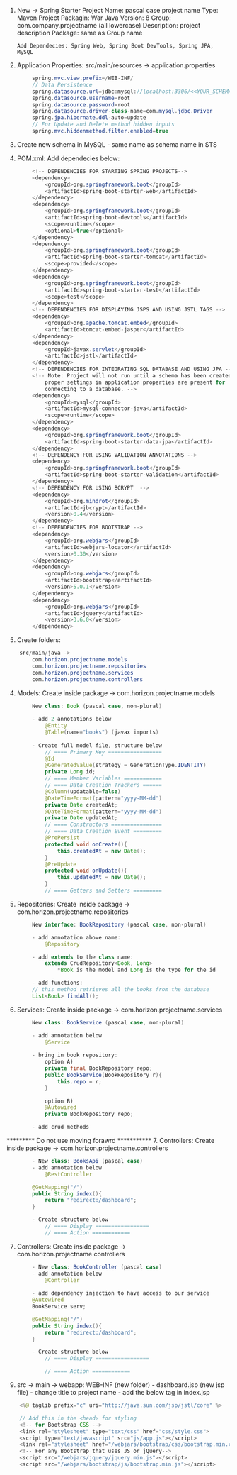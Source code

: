 1.	New -> Spring Starter Project
		Name: pascal case project name
		Type: Maven Project
		Packagin: War
		Java Version: 8
		Group: com.company.projectname (all lowercase)
		Description: project description
		Package: same as Group name

		Add Dependecies: Spring Web, Spring Boot DevTools, Spring JPA, MySQL

2. Application Properties:
    src/main/resources -> application.properties
```java
		spring.mvc.view.prefix=/WEB-INF/
		// Data Persistence
		spring.datasource.url=jdbc:mysql://localhost:3306/<<YOUR_SCHEMA_NAME>>
		spring.datasource.username=root
		spring.datasource.password=root
		spring.datasource.driver-class-name=com.mysql.jdbc.Driver
		spring.jpa.hibernate.ddl-auto=update
		// For Update and Delete method hidden inputs
		spring.mvc.hiddenmethod.filter.enabled=true
```

3. Create new schema in MySQL
		- same name as schema name in STS

4.	POM.xml:
		Add dependecies below:
```java
        <!-- DEPENDENCIES FOR STARTING SPRING PROJECTS-->
        <dependency>
            <groupId>org.springframework.boot</groupId>
            <artifactId>spring-boot-starter-web</artifactId>
        </dependency>
        <dependency>
            <groupId>org.springframework.boot</groupId>
            <artifactId>spring-boot-devtools</artifactId>
            <scope>runtime</scope>
            <optional>true</optional>
        </dependency>
        <dependency>
            <groupId>org.springframework.boot</groupId>
            <artifactId>spring-boot-starter-tomcat</artifactId>
            <scope>provided</scope>
        </dependency>
        <dependency>
            <groupId>org.springframework.boot</groupId>
            <artifactId>spring-boot-starter-test</artifactId>
            <scope>test</scope>
        </dependency>
        <!-- DEPENDENCIES FOR DISPLAYING JSPS AND USING JSTL TAGS -->
        <dependency>
            <groupId>org.apache.tomcat.embed</groupId>
            <artifactId>tomcat-embed-jasper</artifactId>
        </dependency>
        <dependency>
            <groupId>javax.servlet</groupId>
            <artifactId>jstl</artifactId>
        </dependency>
        <!-- DEPENDENCIES FOR INTEGRATING SQL DATABASE AND USING JPA -->
        <!-- Note: Project will not run until a schema has been created and the 
            proper settings in application properties are present for 
            connecting to a database. -->
        <dependency>
            <groupId>mysql</groupId>
            <artifactId>mysql-connector-java</artifactId>
            <scope>runtime</scope>
        </dependency>
        <dependency>
            <groupId>org.springframework.boot</groupId>
            <artifactId>spring-boot-starter-data-jpa</artifactId>
        </dependency>
        <!-- DEPENDENCY FOR USING VALIDATION ANNOTATIONS -->
        <dependency>
            <groupId>org.springframework.boot</groupId>
            <artifactId>spring-boot-starter-validation</artifactId>
        </dependency>
        <!-- DEPENDENCY FOR USING BCRYPT  -->
        <dependency>
            <groupId>org.mindrot</groupId>
            <artifactId>jbcrypt</artifactId>
            <version>0.4</version>
        </dependency>
        <!-- DEPENDENCIES FOR BOOTSTRAP -->
        <dependency>
            <groupId>org.webjars</groupId>
            <artifactId>webjars-locator</artifactId>
            <version>0.30</version>
        </dependency>
        <dependency>
            <groupId>org.webjars</groupId>
            <artifactId>bootstrap</artifactId>
            <version>5.0.1</version>
        </dependency>
        <dependency>
            <groupId>org.webjars</groupId>
            <artifactId>jquery</artifactId>
            <version>3.6.0</version>
        </dependency>
```

5. Create folders:
```java
    src/main/java ->
        com.horizon.projectname.models
        com.horizon.projectname.repositories
        com.horizon.projectname.services
        com.horizon.projectname.controllers
```

4. Models:
    Create inside package -> com.horizon.projectname.models
```java
		New class: Book (pascal case, non-plural)
		
		- add 2 annotations below
			@Entity
			@Table(name="books") (javax imports)
		
		- Create full model file, structure below
			// ==== Primary Key =================
            @Id
            @GeneratedValue(strategy = GenerationType.IDENTITY)
            private Long id;
			// ==== Member Variables ============
			// ==== Data Creation Trackers ======
            @Column(updatable=false)
            @DateTimeFormat(pattern="yyyy-MM-dd")
            private Date createdAt;
            @DateTimeFormat(pattern="yyyy-MM-dd")
            private Date updatedAt;
			// ==== Constructors ================
			// ==== Data Creation Event =========
            @PrePersist
            protected void onCreate(){
                this.createdAt = new Date();
            }
            @PreUpdate
            protected void onUpdate(){
                this.updatedAt = new Date();
            }
			// ==== Getters and Setters =========
```

5. Repositories:
    Create inside package -> com.horizon.projectname.repositories
```java
		New interface: BookRepository (pascal case, non-plural)

		- add annotation above name:
			@Repository

		- add extends to the class name:
			extends CrudRepository<Book, Long>
				*Book is the model and Long is the type for the id

        - add functions:
        // this method retrieves all the books from the database
        List<Book> findAll();
```

6. Services:
    Create inside package -> com.horizon.projectname.services
```java
        New class: BookService (pascal case, non-plural)

		- add annotation below
			@Service
        
        - bring in book repository:
            option A)
            private final BookRepository repo;
            public BookService(BookRepository r){
                this.repo = r;
            }

            option B)
            @Autowired
            private BookRepository repo;

        - add crud methods
```

********* Do not use moving forawrd ***********
7. Controllers: 
    Create inside package -> com.horizon.projectname.controllers
```java
		- New class: BooksApi (pascal case)
		- add annotation below
			@RestController

        @GetMapping("/")
        public String index(){
            return "redirect:/dashboard";
        }

        - Create structure below
			// ==== Display =================
			// ==== Action ============
```

7. Controllers:
    Create inside package -> com.horizon.projectname.controllers
```java
		- New class: BookController (pascal case)
		- add annotation below
			@Controller
        
        - add dependency injection to have access to our service
        @Autowired
        BookService serv;

        @GetMapping("/")
        public String index(){
            return "redirect:/dashboard";
        }

        - Create structure below
			// ==== Display =================

			// ==== Action ============
```

9. 	src -> main -> webapp: WEB-INF (new folder)
		- dashboard.jsp (new jsp file)
			- change title to project name
			- add the below tag in index.jsp
```java
	<%@ taglib prefix="c" uri="http://java.sun.com/jsp/jstl/core" %>

	// Add this in the <head> for styling
	<!-- for Bootstrap CSS -->
	<link rel="stylesheet" type="text/css" href="css/style.css">
	<script type="text/javascript" src="js/app.js"></script>
	<link rel="stylesheet" href="/webjars/bootstrap/css/bootstrap.min.css" />
	<!-- For any Bootstrap that uses JS or jQuery-->
	<script src="/webjars/jquery/jquery.min.js"></script>
	<script src="/webjars/bootstrap/js/bootstrap.min.js"></script>
```

